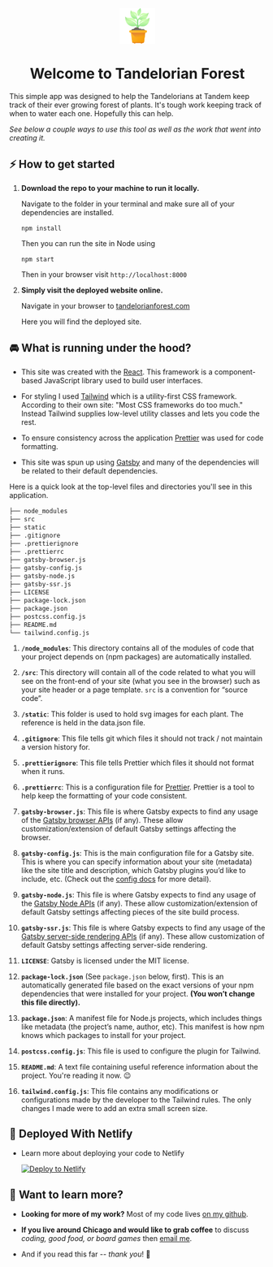 <p align="center">
    <img alt="idea plant" src="static/plant1.svg" width="70" />
  </a>
</p>
<h1 align="center">
  Welcome to Tandelorian Forest
</h1>

This simple app was designed to help the Tandelorians at Tandem keep track of their ever growing forest of plants. It's tough work keeping track of when to water each one. Hopefully this can help.


_See below a couple ways to use this tool as well as the work that went into creating it._ 

## ⚡️ How to get started

1.  **Download the repo to your machine to run it locally.**

    Navigate to the folder in your terminal and make sure all of your dependencies are installed.

    ```
    npm install
    ```
    Then you can run the site in Node using 

    ```
    npm start
    ```
    Then in your browser visit `http://localhost:8000`


1.  **Simply visit the deployed website online.**

    Navigate in your browser to [tandelorianforest.com](www.google.com)

    Here you will find the deployed site.

## 🚘 What is running under the hood?

- This site was created with the [React](https://www.reactjs.org). This framework is a component-based JavaScript library used to build user interfaces.

- For styling I used [Tailwind](https://www.tailwindcss.com) which is a utility-first CSS framework. According to their own site: "Most CSS frameworks do too much." Instead Tailwind supplies low-level utility classes and lets you code the rest.

- To ensure consistency across the application [Prettier](https://prettier.io/) was used for code formatting. 

- This site was spun up using [Gatsby](https://www.gatsbyjs.org/) and many of the dependencies will be related to their default dependencies.

Here is a quick look at the top-level files and directories you'll see in this application.

    ├── node_modules
    ├── src
    ├── static
    ├── .gitignore
    ├── .prettierignore
    ├── .prettierrc
    ├── gatsby-browser.js
    ├── gatsby-config.js
    ├── gatsby-node.js
    ├── gatsby-ssr.js
    ├── LICENSE
    ├── package-lock.json
    ├── package.json
    ├── postcss.config.js
    ├── README.md
    └── tailwind.config.js

1.  **`/node_modules`**: This directory contains all of the modules of code that your project depends on (npm packages) are automatically installed.

1.  **`/src`**: This directory will contain all of the code related to what you will see on the front-end of your site (what you see in the browser) such as your site header or a page template. `src` is a convention for “source code”.

1. **`/static`**: This folder is used to hold svg images for each plant. The reference is held in the data.json file.

1.  **`.gitignore`**: This file tells git which files it should not track / not maintain a version history for.

1.  **`.prettierignore`**: This file tells Prettier which files it should not format when it runs.

1.  **`.prettierrc`**: This is a configuration file for [Prettier](https://prettier.io/). Prettier is a tool to help keep the formatting of your code consistent.

1.  **`gatsby-browser.js`**: This file is where Gatsby expects to find any usage of the [Gatsby browser APIs](https://www.gatsbyjs.org/docs/browser-apis/) (if any). These allow customization/extension of default Gatsby settings affecting the browser.

1.  **`gatsby-config.js`**: This is the main configuration file for a Gatsby site. This is where you can specify information about your site (metadata) like the site title and description, which Gatsby plugins you’d like to include, etc. (Check out the [config docs](https://www.gatsbyjs.org/docs/gatsby-config/) for more detail).

1.  **`gatsby-node.js`**: This file is where Gatsby expects to find any usage of the [Gatsby Node APIs](https://www.gatsbyjs.org/docs/node-apis/) (if any). These allow customization/extension of default Gatsby settings affecting pieces of the site build process.

1.  **`gatsby-ssr.js`**: This file is where Gatsby expects to find any usage of the [Gatsby server-side rendering APIs](https://www.gatsbyjs.org/docs/ssr-apis/) (if any). These allow customization of default Gatsby settings affecting server-side rendering.

1.  **`LICENSE`**: Gatsby is licensed under the MIT license.

1. **`package-lock.json`** (See `package.json` below, first). This is an automatically generated file based on the exact versions of your npm dependencies that were installed for your project. **(You won’t change this file directly).**

1. **`package.json`**: A manifest file for Node.js projects, which includes things like metadata (the project’s name, author, etc). This manifest is how npm knows which packages to install for your project.

1. **`postcss.config.js`**: This file is used to configure the plugin for Tailwind.

1. **`README.md`**: A text file containing useful reference information about the project. You're reading it now. 😉

1. **`tailwind.config.js`**: This file contains any modifications or configurations made by the developer to the Tailwind rules. The only changes I made were to add an extra small screen size.


## 🚀 Deployed With Netlify

- Learn more about deploying your code to Netlify

  [![Deploy to Netlify](https://www.netlify.com/img/deploy/button.svg)](https://app.netlify.com/start/deploy?repository=https://github.com/gatsbyjs/gatsby-starter-default)

## 👋 Want to learn more?

- **Looking for more of my work?** Most of my code lives [on my github](https://www.github.org/cm718).

- **If you live around Chicago and would like to grab coffee** to discuss _coding, good food, or board games_ then [email me](mailto:info@chrismclaughlin.dev).

- And if you read this far -- *thank you*! 🙏